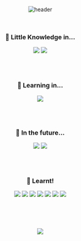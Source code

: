 
<div align="center">
  
  ![header](https://capsule-render.vercel.app/api?type=slice&color=f38701&height=230&section=header&text=fullrestic&desc=oz_coding_school_backend_12&fontSize=70&fontAlign=70&fontAlignY=25&descAlign=70&descAlignY=44&rotate=15)
  
  <br>
  
  ### 🐣 Little Knowledge in...
  <img src="https://img.shields.io/badge/JAVA-007396?style=for-the-badge&logo=java&logoColor=white">
  <img src="https://img.shields.io/badge/C++-00599C?style=for-the-badge&logo=cplusplus&logoColor=white">
  
  <br><br>
  
  ### 🌱 Learning in...
  <img src="https://img.shields.io/badge/flask-000000?style=for-the-badge&logo=flask&logoColor=white"/>

  <br><br>

  ### 🌳 In the future...
  <img src="https://img.shields.io/badge/Django-092E20?style=for-the-badge&logo=django&logoColor=white">
  <img src="https://img.shields.io/badge/FastAPI-009688?style=for-the-badge&logo=fastapi&logoColor=white">

<br><br>

### 🍎 Learnt!
  <img src="https://img.shields.io/badge/Python-3776AB?style=for-the-badge&logo=python&logoColor=white">
  <img src="https://img.shields.io/badge/Linux-FCC624?style=for-the-badge&logo=linux&logoColor=white">
  <img src="https://img.shields.io/badge/Git-F05032?style=for-the-badge&logo=git&logoColor=white">
  <img src="https://img.shields.io/badge/HTML-E34F26?style=for-the-badge&logo=html5&logoColor=white">
  <img src="https://img.shields.io/badge/CSS-1572B6?style=for-the-badge&logo=css3&logoColor=white">
  <img src="https://img.shields.io/badge/JavaScript-F7DF1E?style=for-the-badge&logo=javascript&logoColor=white">
 <img src="https://img.shields.io/badge/AWS-232F3E?style=for-the-badge&logo=amazonaws&logoColor=white">

  
  <br><br><br>

  <img src="https://github-readme-stats.vercel.app/api?username=fullrestic&show_icons=true&theme=slateorange">

</div>

